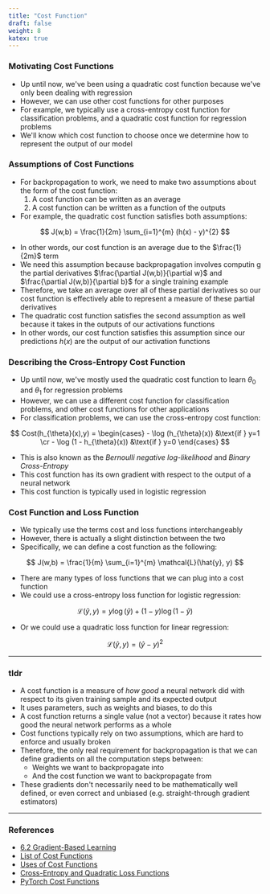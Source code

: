 ```yaml
---
title: "Cost Function"
draft: false
weight: 8
katex: true
---
```


### Motivating Cost Functions
- Up until now, we've been using a quadratic cost function because we've only been dealing with regression
- However, we can use other cost functions for other purposes
- For example, we typically use a cross-entropy cost function for classification problems, and a quadratic cost function for regression problems
- We'll know which cost function to choose once we determine how to represent the output of our model

### Assumptions of Cost Functions
- For backpropagation to work, we need to make two assumptions about the form of the cost function:
	1. A cost function can be written as an average
	2. A cost function can be written as a function of the outputs
- For example, the quadratic cost function satisfies both assumptions:

$$ J(w,b) = \frac{1}{2m} \sum_{i=1}^{m} (h(x) - y)^{2} $$

- In other words, our cost function is an average due to the $\frac{1}{2m}$ term
- We need this assumption because backpropagation involves computin
g the partial derivatives $\frac{\partial J(w,b)}{\partial w}$ and $\frac{\partial J(w,b)}{\partial b}$ for a single training example
- Therefore, we take an average over all of these partial derivatives so our cost function is effectively able to represent a measure of these partial derivatives
- The quadratic cost function satisfies the second assumption as well because it takes in the outputs of our activations functions
- In other words, our cost function satisfies this assumption since our predictions $h(x)$ are the output of our activation functions

### Describing the Cross-Entropy Cost Function
- Up until now, we've mostly used the quadratic cost function to learn $\theta_{0}$ and $\theta_{1}$ for regression problems
- However, we can use a different cost function for classification problems, and other cost functions for other applications
- For classification problems, we can use the cross-entropy cost function:

$$ Cost(h_{\theta}(x),y) = \begin{cases} - \log (h_{\theta}(x)) &\text{if } y=1 \cr - \log (1 - h_{\theta}(x)) &\text{if } y=0 \end{cases} $$

- This is also known as the *Bernoulli negative log-likelihood* and *Binary Cross-Entropy*
- This cost function has its own gradient with respect to the output of a neural network
- This cost function is typically used in logistic regression

### Cost Function and Loss Function
- We typically use the terms cost and loss functions interchangeably
- However, there is actually a slight distinction between the two
- Specifically, we can define a cost function as the following:

$$ J(w,b) = \frac{1}{m} \sum_{i=1}^{m} \mathcal{L}(\hat{y}, y) $$

- There are many types of loss functions that we can plug into a cost function
- We could use a cross-entropy loss function for logistic regression:

$$ \mathcal{L}(\hat{y}, y) = y \log(\hat{y}) + (1-y)\log(1-\hat{y}) $$

- Or we could use a quadratic loss function for linear regression:

$$ \mathcal{L}(\hat{y}, y) = (\hat{y} - y)^{2} $$

---

### tldr
- A cost function is a measure of *how good* a neural network did with respect to its given training sample and its expected output
- It uses parameters, such as weights and biases, to do this
- A cost function returns a single value (not a vector) because it rates how good the neural network performs as a whole
- Cost functions typically rely on two assumptions, which are hard to enforce and usually broken
- Therefore, the only real requirement for backpropagation is that we can define gradients on all the computation steps between:
	- Weights we want to backpropagate into
	- And the cost function we want to backpropagate from
- These gradients don't necessarily need to be mathematically well defined, or even correct and unbiased (e.g. straight-through gradient estimators)

---

### References
- [6.2 Gradient-Based Learning](http://www.deeplearningbook.org/contents/mlp.html#pf6)
- [List of Cost Functions](https://jmlb.github.io/flashcards/2018/04/21/list_cost_functions_fo_neuralnets/)
- [Uses of Cost Functions](https://stats.stackexchange.com/questions/154879/a-list-of-cost-functions-used-in-neural-networks-alongside-applications)
- [Cross-Entropy and Quadratic Loss Functions](https://machinelearningmastery.com/loss-and-loss-functions-for-training-deep-learning-neural-networks/)
- [PyTorch Cost Functions](https://github.com/torch/nn/blob/master/doc/criterion.md#nn.BCECriterion)

